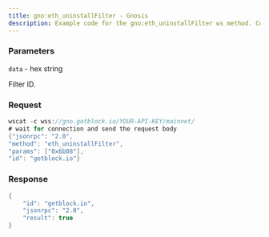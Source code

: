 ```yaml
---
title: gno:eth_uninstallFilter - Gnosis
description: Example code for the gno:eth_uninstallFilter ws method. Сomplete guide on how to use gno:eth_uninstallFilter ws in GetBlock.io Web3 documentation.
---
```


### Parameters


`data` - hex string

Filter ID.

### Request

``` java
wscat -c wss://gno.getblock.io/YOUR-API-KEY/mainnet/ 
# wait for connection and send the request body 
{"jsonrpc": "2.0",
"method": "eth_uninstallFilter",
"params": ["0x6b08"],
"id": "getblock.io"}
```

###  Response

``` java
{
    "id": "getblock.io",
    "jsonrpc": "2.0",
    "result": true
}
```


